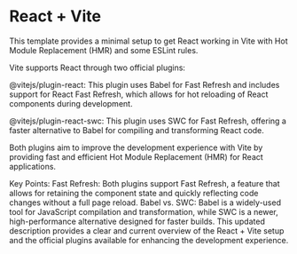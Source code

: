 # React + Vite

This template provides a minimal setup to get React working in Vite with Hot Module Replacement (HMR) and some ESLint rules.

Vite supports React through two official plugins:

@vitejs/plugin-react: This plugin uses Babel for Fast Refresh and includes support for React Fast Refresh, which allows for hot reloading of React components during development.

@vitejs/plugin-react-swc: This plugin uses SWC for Fast Refresh, offering a faster alternative to Babel for compiling and transforming React code.

Both plugins aim to improve the development experience with Vite by providing fast and efficient Hot Module Replacement (HMR) for React applications.

Key Points:
Fast Refresh: Both plugins support Fast Refresh, a feature that allows for retaining the component state and quickly reflecting code changes without a full page reload.
Babel vs. SWC: Babel is a widely-used tool for JavaScript compilation and transformation, while SWC is a newer, high-performance alternative designed for faster builds.
This updated description provides a clear and current overview of the React + Vite setup and the official plugins available for enhancing the development experience.




